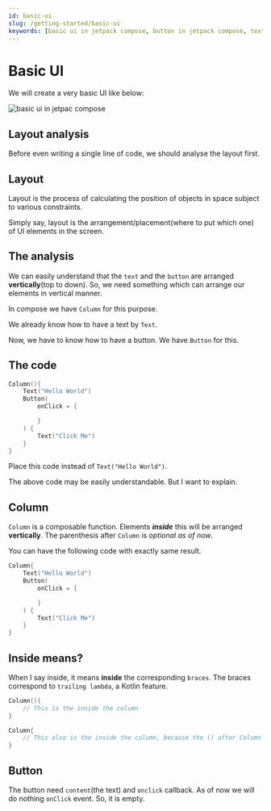 ```yaml
---
id: basic-ui
slug: /getting-started/basic-ui
keywords: [basic ui in jetpack compose, button in jetpack compose, text in jetpack compose, column in jetpack compose, layout, what is layout, jetpack compose text, jetpack compose column, jetpack compose button]
---
```


# Basic UI

We will create a very basic UI like below:

<Image src="/img/basic-ui.png" alt="basic ui in jetpac compose"/>

## Layout analysis

Before even writing a single line of code, we should analyse the layout first.

## Layout

Layout is the process of calculating the position of objects in space subject to various constraints.

Simply say, layout is the arrangement/placement(where to put which one) of UI elements in the screen.

## The analysis

We can easily understand that the `text` and the `button` are arranged **vertically**(top to down). So, we need something which can arrange our elements in vertical manner.

In compose we have `Column` for this purpose.

We already know how to have a text by `Text`.

Now, we have to know how to have a button. We have `Button` for this.

## The code

```kotlin
Column(){
    Text("Hello World")
    Button(
        onClick = {

        }
    ) {
        Text("Click Me")
    }
}
```

Place this code instead of `Text("Hello World")`.

The above code may be easily understandable. But I want to explain.

## Column

`Column` is a composable function. Elements **_inside_** this will be arranged **vertically**. The parenthesis after `Column` is _optional as of now_.

You can have the following code with exactly same result.

```kotlin
Column{
    Text("Hello World")
    Button(
        onClick = {

        }
    ) {
        Text("Click Me")
    }
}
```

## Inside means?

When I say inside, it means **inside** the corresponding `braces`. The braces correspond to `trailing lambda`, a Kotlin feature.

```kotlin
Column(){
    // This is the inside the column
}
```

```kotlin
Column{
    // This also is the inside the column, because the () after Column is optional
}
```

## Button

The button need `content`(the text) and `onclick` callback. As of now we will do nothing `onClick` event. So, it is empty.
